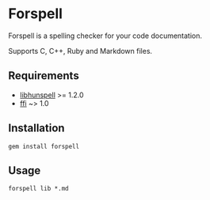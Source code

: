 # Forspell
Forspell is a spelling checker for your code documentation.

Supports C, C++, Ruby and Markdown files.

## Requirements
* [libhunspell] >= 1.2.0
* [ffi] ~> 1.0

## Installation

`gem install forspell`

## Usage

`forspell lib *.md`

[libhunspell]: http://hunspell.sourceforge.net/
[ffi]: https://github.com/ffi/ffi